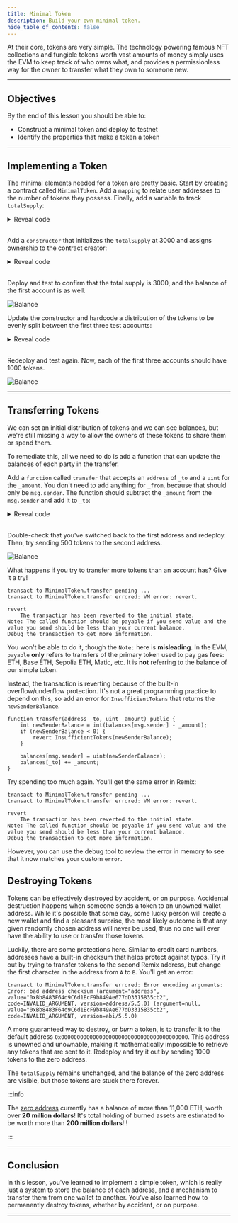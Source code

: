 ```yaml
---
title: Minimal Token
description: Build your own minimal token.
hide_table_of_contents: false
---
```


At their core, tokens are very simple. The technology powering famous NFT collections and fungible tokens worth vast amounts of money simply uses the EVM to keep track of who owns what, and provides a permissionless way for the owner to transfer what they own to someone new.

---

## Objectives

By the end of this lesson you should be able to:

- Construct a minimal token and deploy to testnet
- Identify the properties that make a token a token

---

## Implementing a Token

The minimal elements needed for a token are pretty basic. Start by creating a contract called `MinimalToken`. Add a `mapping` to relate user addresses to the number of tokens they possess. Finally, add a variable to track `totalSupply`:

<details>

<summary>Reveal code</summary>

```solidity
contract MinimalToken {
    mapping (address => uint) public balances;
    uint public totalSupply;
}
```

</details>

<br/>

Add a `constructor` that initializes the `totalSupply` at 3000 and assigns ownership to the contract creator:

<details>

<summary>Reveal code</summary>

```solidity
constructor() {
    totalSupply = 3000;

    balances[msg.sender] = totalSupply;
}
```

</details>

<br/>

Deploy and test to confirm that the total supply is 3000, and the balance of the first account is as well.

![Balance](../../assets/images/minimal-tokens/balance.png)

Update the constructor and hardcode a distribution of the tokens to be evenly split between the first three test accounts:

<details>

<summary>Reveal code</summary>

```solidity
constructor() {
    totalSupply = 3000;

    balances[msg.sender] = totalSupply / 3;
    balances[0xAb8483F64d9C6d1EcF9b849Ae677dD3315835cb2] = totalSupply / 3;
    balances[0x4B20993Bc481177ec7E8f571ceCaE8A9e22C02db] = totalSupply / 3;
}
```

</details>

<br/>

Redeploy and test again. Now, each of the first three accounts should have 1000 tokens.

![Balance](../../assets/images/minimal-tokens/split-balances.png)

---

## Transferring Tokens

We can set an initial distribution of tokens and we can see balances, but we're still missing a way to allow the owners of these tokens to share them or spend them.

To remediate this, all we need to do is add a function that can update the balances of each party in the transfer.

Add a `function` called `transfer` that accepts an `address` of `_to` and a `uint` for the `_amount`. You don't need to add anything for `_from`, because that should only be `msg.sender`. The function should subtract the `_amount` from the `msg.sender` and add it to `_to`:

<details>

<summary>Reveal code</summary>

```solidity
function transfer(address _to, uint _amount) public {
    balances[msg.sender] -= _amount;
    balances[_to] += _amount;
}
```

</details>

<br/>

Double-check that you've switched back to the first address and redeploy. Then, try sending 500 tokens to the second address.

![Balance](../../assets/images/minimal-tokens/transferred.png)

What happens if you try to transfer more tokens than an account has? Give it a try!

```text
transact to MinimalToken.transfer pending ...
transact to MinimalToken.transfer errored: VM error: revert.

revert
	The transaction has been reverted to the initial state.
Note: The called function should be payable if you send value and the value you send should be less than your current balance.
Debug the transaction to get more information.
```

You won't be able to do it, though the `Note:` here is **misleading**. In the EVM, `payable` **only** refers to transfers of the primary token used to pay gas fees: ETH, Base ETH, Sepolia ETH, Matic, etc. It is **not** referring to the balance of our simple token.

Instead, the transaction is reverting because of the built-in overflow/underflow protection. It's not a great programming practice to depend on this, so add an error for `InsufficientTokens` that returns the `newSenderBalance`.

```Solidity
function transfer(address _to, uint _amount) public {
    int newSenderBalance = int(balances[msg.sender] - _amount);
    if (newSenderBalance < 0) {
        revert InsufficientTokens(newSenderBalance);
    }

    balances[msg.sender] = uint(newSenderBalance);
    balances[_to] += _amount;
}
```

Try spending too much again. You'll get the same error in Remix:

```text
transact to MinimalToken.transfer pending ...
transact to MinimalToken.transfer errored: VM error: revert.

revert
	The transaction has been reverted to the initial state.
Note: The called function should be payable if you send value and the value you send should be less than your current balance.
Debug the transaction to get more information.
```

However, you can use the debug tool to review the error in memory to see that it now matches your custom `error`.

## Destroying Tokens

Tokens can be effectively destroyed by accident, or on purpose. Accidental destruction happens when someone sends a token to an unowned wallet address. While it's possible that some day, some lucky person will create a new wallet and find a pleasant surprise, the most likely outcome is that any given randomly chosen address will never be used, thus no one will ever have the ability to use or transfer those tokens.

Luckily, there are some protections here. Similar to credit card numbers, addresses have a built-in checksum that helps protect against typos. Try it out by trying to transfer tokens to the second Remix address, but change the first character in the address from `A` to `B`. You'll get an error:

```text
transact to MinimalToken.transfer errored: Error encoding arguments: Error: bad address checksum (argument="address", value="0xBb8483F64d9C6d1EcF9b849Ae677dD3315835cb2", code=INVALID_ARGUMENT, version=address/5.5.0) (argument=null, value="0xBb8483F64d9C6d1EcF9b849Ae677dD3315835cb2", code=INVALID_ARGUMENT, version=abi/5.5.0)
```

A more guaranteed way to destroy, or _burn_ a token, is to transfer it to the default address `0x0000000000000000000000000000000000000000`. This address is unowned and unownable, making it mathematically impossible to retrieve any tokens that are sent to it. Redeploy and try it out by sending 1000 tokens to the zero address.

The `totalSupply` remains unchanged, and the balance of the zero address are visible, but those tokens are stuck there forever.

:::info

The [zero address] currently has a balance of more than 11,000 ETH, worth over **20 million dollars**! It's total holding of burned assets are estimated to be worth more than **200 million dollars**!!!

:::

---

## Conclusion

In this lesson, you've learned to implement a simple token, which is really just a system to store the balance of each address, and a mechanism to transfer them from one wallet to another. You've also learned how to permanently destroy tokens, whether by accident, or on purpose.

---

[zero address]: https://etherscan.io/address/0x0000000000000000000000000000000000000000
